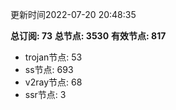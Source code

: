 更新时间2022-07-20 20:48:35

**总订阅: 73**
**总节点: 3530**
**有效节点: 817**
- trojan节点: 53
- ss节点: 693
- v2ray节点: 68
- ssr节点: 3
